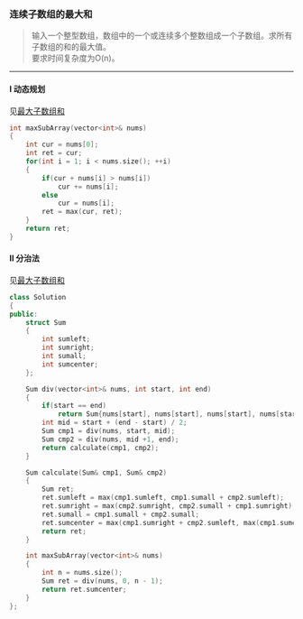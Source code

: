 ### 连续子数组的最大和

> 输入一个整型数组，数组中的一个或连续多个整数组成一个子数组。求所有子数组的和的最大值。  
> 要求时间复杂度为O(n)。  

----------

#### I 动态规划

见[最大子数组和](./%230053%20Maximum%20Subarray%20最大子数组和.md)  

```cpp
int maxSubArray(vector<int>& nums) 
{
    int cur = nums[0];
    int ret = cur;
    for(int i = 1; i < nums.size(); ++i)
    {
        if(cur + nums[i] > nums[i])
            cur += nums[i];
        else
            cur = nums[i];
        ret = max(cur, ret);
    }
    return ret;
}
```

#### II 分治法

见[最大子数组和](%230053%20Maximum%20Subarray%20最大子数组和.md)  

```cpp
class Solution 
{
public:
    struct Sum
    {
        int sumleft;
        int sumright;
        int sumall;
        int sumcenter;
    };

    Sum div(vector<int>& nums, int start, int end)
    {
        if(start == end)
            return Sum{nums[start], nums[start], nums[start], nums[start]};
        int mid = start + (end - start) / 2;
        Sum cmp1 = div(nums, start, mid);
        Sum cmp2 = div(nums, mid +1, end);
        return calculate(cmp1, cmp2);
    }

    Sum calculate(Sum& cmp1, Sum& cmp2)
    {
        Sum ret;
        ret.sumleft = max(cmp1.sumleft, cmp1.sumall + cmp2.sumleft);
        ret.sumright = max(cmp2.sumright, cmp2.sumall + cmp1.sumright);
        ret.sumall = cmp1.sumall + cmp2.sumall;
        ret.sumcenter = max(cmp1.sumright + cmp2.sumleft, max(cmp1.sumcenter, cmp2.sumcenter));
        return ret;
    }

    int maxSubArray(vector<int>& nums) 
    {
        int n = nums.size();
        Sum ret = div(nums, 0, n - 1);
        return ret.sumcenter;
    }
};
```
